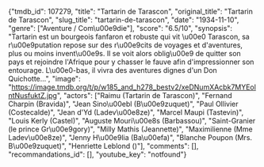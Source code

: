 {"tmdb_id": 107279, "title": "Tartarin de Tarascon", "original_title": "Tartarin de Tarascon", "slug_title": "tartarin-de-tarascon", "date": "1934-11-10", "genre": ["Aventure / Com\u00e9die"], "score": "6.5/10", "synopsis": "Tartarin est un bourgeois fanfaron et robuste qui vit \u00e0 Tarascon, sa r\u00e9putation repose sur des r\u00e9cits de voyages et d'aventures, plus ou moins invent\u00e9s. Il se voit alors oblig\u00e9 de quitter son pays et rejoindre l'Afrique pour y chasser le fauve afin d'impressionner son entourage. L\u00e0-bas, il vivra des aventures dignes d'un Don Quichotte...", "image": "https://image.tmdb.org/t/p/w185_and_h278_bestv2/xeDNumXAcbk7MYEolntNusfuktZ.jpg", "actors": ["Raimu (Tartarin de Tarascon)", "Fernand Charpin (Bravida)", "Jean Sino\u00ebl (B\u00e9zuquet)", "Paul Ollivier (Costecalde)", "Jean d'Yd (Ladev\u00e8ze)", "Marcel Maupi (Tastevin)", "Louis Kerly (Castel)", "Auguste Mouri\u00e8s (Barbassou)", "Saint-Granier (le prince Gr\u00e9gory)", "Milly Mathis (Jeannette)", "Maximilienne (Mme Ladev\u00e8ze)", "Jenny H\u00e9lia (Ba\u00efa)", "Blanche Poupon (Mrs. B\u00e9zuquet)", "Henriette Leblond ()"], "comments": [], "recommandations_id": [], "youtube_key": "notfound"}